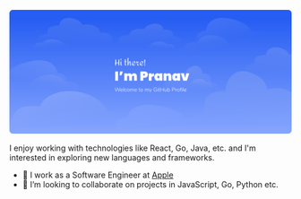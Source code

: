 

<!--
**pranavtharoor/pranavtharoor** is a ✨ _special_ ✨ repository because its `README.md` (this file) appears on your GitHub profile.

Here are some ideas to get you started:

- 🔭 I’m currently working on ...
- 🌱 I’m currently learning ...
- 👯 I’m looking to collaborate on ...
- 🤔 I’m looking for help with ...
- 💬 Ask me about ...
- 📫 How to reach me: ...
- 😄 Pronouns: ...
- ⚡ Fun fact: ...
-->

![Hi, there! I'm Pranav](https://github.com/pranavtharoor/pranavtharoor/blob/master/greeting.svg?raw=true)

I enjoy working with technologies like React, Go, Java, etc. and I'm interested in exploring new languages and frameworks.

- 🔭 I work as a Software Engineer at [Apple](https://www.apple.com/)
- 👯 I’m looking to collaborate on projects in JavaScript, Go, Python etc.
<!-- - 📫 Reach me at: pranav.tharoor@gmail.com or on [LinkedIn](https://linkedin.com/in/pranavtharoor) -->

<br/>

<!--![Check out a few of the projects I've worked on](https://github.com/pranavtharoor/pranavtharoor/blob/master/footer-text.svg?raw=true)-->

<!--![](https://github.com/pranavtharoor/pranavtharoor/blob/master/arrow.gif?raw=true)-->
